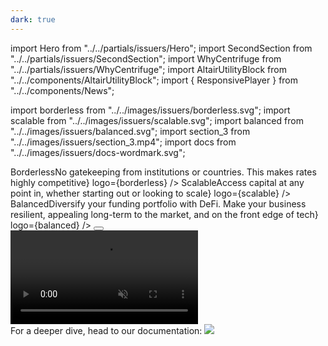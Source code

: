 ```yaml
---
dark: true
---
```


<!-- imports -->
import Hero from "../../partials/issuers/Hero";
import SecondSection from "../../partials/issuers/SecondSection";
import WhyCentrifuge from "../../partials/issuers/WhyCentrifuge";
import AltairUtilityBlock from "../../components/AltairUtilityBlock";
import { ResponsivePlayer } from "../../components/News";

import borderless from "../../images/issuers/borderless.svg";
import scalable from "../../images/issuers/scalable.svg";
import balanced from "../../images/issuers/balanced.svg";
import section_3 from "../../images/issuers/section_3.mp4";
import docs from "../../images/issuers/docs-wordmark.svg";

<Hero />

<SecondSection />

<Section gap="large">

<Row>

<Col span={4} align="center">
<AltairUtilityBlock text={<Box align="center" gap="small" justify="start" flex="grow"><Text size="large" weight="bold">Borderless</Text><Box justify="center" flex="grow"><Text textAlign="center" color="dark-3" weight={500}>No gatekeeping from institutions or countries. This makes rates highly competitive</Text></Box></Box>} logo={borderless} />
</Col>
<Col span={4} align="center">
<AltairUtilityBlock text={<Box align="center" gap="small" justify="start" flex="grow"><Text size="large" weight="bold">Scalable</Text><Box justify="center" flex="grow"><Text textAlign="center" color="dark-3" weight={500}>Access capital at any point in, whether starting out or looking to scale</Text></Box></Box>} logo={scalable} />
</Col>
<Col span={4} align="center">
<AltairUtilityBlock text={<Box align="center" gap="small" justify="start" flex="grow"><Text size="large" weight="bold">Balanced</Text><Box justify="center" flex="grow"><Text textAlign="center" color="dark-3" weight={500}>Diversify your funding portfolio with DeFi. Make your business resilient, appealing long-term to the market, and on the front edge of tech</Text></Box></Box>} logo={balanced} />
</Col>

</Row>
<Row>

<Col span={12}>
<Button primary brand label="Access Capital" href="/issuers/form" />
</Col>

</Row>

</Section>

<Box background="black">
<video autoPlay loop muted>
<source src={section_3} type="video/mp4" />
</video>
</Box>

<Section gap="large">

<Row>
<Col span={2} />
<Col span={8}><ResponsivePlayer videoId="23nQWgO4AfA" /></Col>
</Row>

<Box align="center" gap="small">
<Text color="dark-3" weight={500} textAlign="center">For a deeper dive, head to our documentation:</Text>
<a href="https://docs.centrifuge.io" target="_blank"><Image src={docs} /></a>
</Box>

</Section>

<WhyCentrifuge />